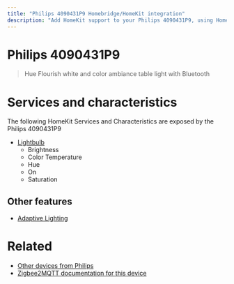 ```yaml
---
title: "Philips 4090431P9 Homebridge/HomeKit integration"
description: "Add HomeKit support to your Philips 4090431P9, using Homebridge, Zigbee2MQTT and homebridge-z2m."
---
```

<!---
This file has been GENERATED using src/docgen/docgen.ts
DO NOT EDIT THIS FILE MANUALLY!
-->
# Philips 4090431P9
> Hue Flourish white and color ambiance table light with Bluetooth


# Services and characteristics
The following HomeKit Services and Characteristics are exposed by
the Philips 4090431P9

* [Lightbulb](../../light.md)
  * Brightness
  * Color Temperature
  * Hue
  * On
  * Saturation


## Other features
* [Adaptive Lighting](../../light.md)


# Related
* [Other devices from Philips](../index.md#philips)
* [Zigbee2MQTT documentation for this device](https://www.zigbee2mqtt.io/devices/4090431P9.html)